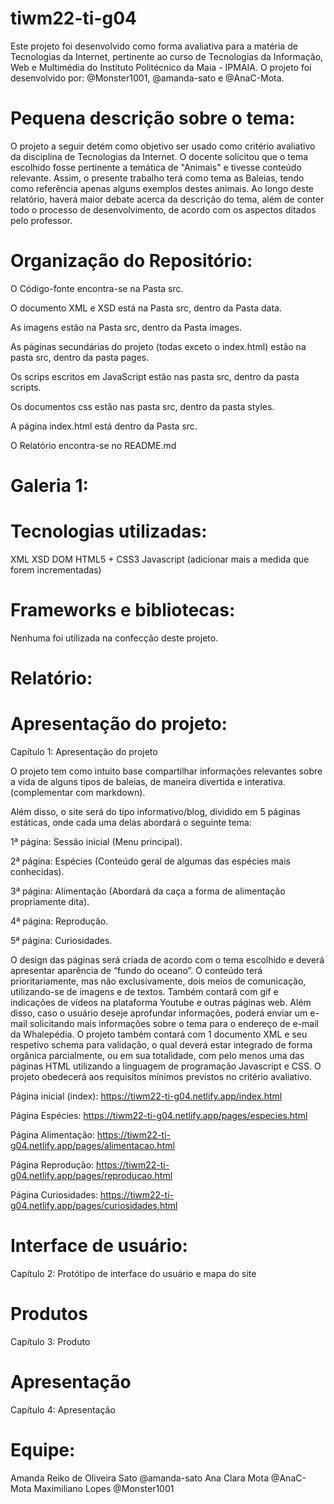 # tiwm22-ti-g04


Este projeto foi desenvolvido como forma avaliativa para a matéria de Tecnologias da Internet, pertinente ao curso de Tecnologias da Informação, Web e Multimédia do Instituto Politécnico da Maia - IPMAIA. O projeto foi desenvolvido por: @Monster1001, @amanda-sato e @AnaC-Mota. 

# Pequena descrição sobre o tema:

O projeto a seguir detém como objetivo ser usado como critério avaliativo da disciplina de Tecnologias da Internet. O docente solicitou que o tema escolhido fosse pertinente a temática de "Animais" e tivesse conteúdo relevante.
Assim, o presente trabalho terá como tema as Baleias, tendo como referência apenas alguns exemplos destes animais. Ao longo deste relatório, haverá maior debate acerca da descrição do tema, além de conter todo o processo de desenvolvimento, de acordo com os aspectos ditados pelo professor. 

# Organização do Repositório:

O Código-fonte encontra-se na Pasta src.

O documento XML e XSD está na Pasta src, dentro da Pasta data.

As imagens estão na Pasta src, dentro da Pasta images.

As páginas secundárias do projeto (todas exceto o index.html) estão na pasta src, dentro da pasta pages.

Os scrips escritos em JavaScript estão nas pasta src, dentro da pasta scripts.

Os documentos css estão nas pasta src, dentro da pasta styles.

A página index.html está dentro da Pasta src.

O Relatório encontra-se no README.md

# Galeria 1:


# Tecnologias utilizadas:

XML
XSD
DOM
HTML5 + CSS3
Javascript
(adicionar mais a medida que forem incrementadas)

# Frameworks e bibliotecas:

Nenhuma foi utilizada na confecção deste projeto.

# Relatório:

# Apresentação do projeto: 
 
 Capítulo 1: Apresentação do projeto


 O projeto tem como intuito base compartilhar informações relevantes sobre a vida de alguns tipos de baleias, de maneira divertida e interativa. (complementar com markdown). 

Além disso, o site será do tipo informativo/blog, dividido em 5 páginas estáticas, onde cada uma delas abordará o seguinte tema: 

  1ª página: Sessão inicial (Menu principal).

  2ª página: Espécies (Conteúdo geral de algumas das espécies mais conhecidas).
  
  3ª página: Alimentação (Abordará da caça a forma de alimentação propriamente dita).
  
  4ª página: Reprodução.
  
  5ª página: Curiosidades.

O design das páginas será criada de acordo com o tema escolhido e deverá apresentar aparência de “fundo do oceano”. O conteúdo terá prioritariamente, mas não exclusivamente, dois meios de comunicação, utilizando-se de imagens e de textos. Também contará com gif e indicações de vídeos na plataforma Youtube e outras páginas web. Além disso, caso o usuário deseje aprofundar informações, poderá enviar um e-mail solicitando mais informações sobre o tema para o endereço de e-mail da Whalepédia.
O projeto também contará com 1 documento XML e seu respetivo schema para validação, o qual deverá estar integrado de forma orgânica parcialmente, ou em sua totalidade, com pelo menos uma das páginas HTML utilizando a linguagem de programação Javascript e CSS. O projeto obedecerá aos requisitos mínimos previstos no critério avaliativo. 

Página inicial (index): https://tiwm22-ti-g04.netlify.app/index.html

Página Espécies: https://tiwm22-ti-g04.netlify.app/pages/especies.html

Página Alimentação: https://tiwm22-ti-g04.netlify.app/pages/alimentacao.html

Página Reprodução: https://tiwm22-ti-g04.netlify.app/pages/reproducao.html

Página Curiosidades: https://tiwm22-ti-g04.netlify.app/pages/curiosidades.html


# Interface de usuário:

 Capítulo 2: Protótipo de interface do usuário e mapa do site
 
# Produtos

 Capítulo 3: Produto

# Apresentação

 Capítulo 4: Apresentação

# Equipe:

Amanda Reiko de Oliveira Sato @amanda-sato
Ana Clara Mota @AnaC-Mota
Maximiliano Lopes @Monster1001



